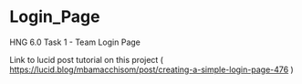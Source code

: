 # Login_Page
HNG 6.0 Task 1 - Team Login Page

Link to lucid post tutorial on this project ( https://lucid.blog/mbamacchisom/post/creating-a-simple-login-page-476 )
